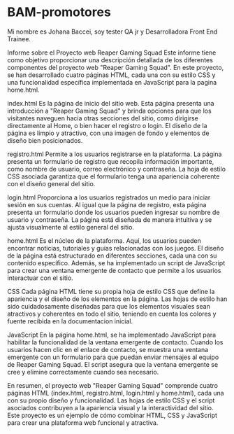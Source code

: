 # BAM-promotores
Mi nombre es Johana Baccei, soy tester QA jr y Desarrolladora Front End Trainee.

Informe sobre el Proyecto web Reaper Gaming Squad
Este informe tiene como objetivo proporcionar una descripción detallada de los diferentes componentes del proyecto web "Reaper Gaming Squad". En este proyecto, se han desarrollado cuatro páginas HTML, cada una con su estilo CSS y una funcionalidad específica implementada en JavaScript para la pagina home.html.

index.html
Es la página de inicio del sitio web. Esta página presenta una introducción a "Reaper Gaming Squad" y brinda opciones para que los visitantes naveguen hacia otras secciones del sitio, como dirigirse directamente al Home, o bien hacer el registro o login. El diseño de la página es limpio y atractivo, con una imagen de fondo y elementos de diseño bien posicionados.

registro.html
Permite a los usuarios registrarse en la plataforma. La página presenta un formulario de registro que recopila información importante, como nombre de usuario, correo electrónico y contraseña. La hoja de estilo CSS asociada garantiza que el formulario tenga una apariencia coherente con el diseño general del sitio.

login.html
Proporciona a los usuarios registrados un medio para iniciar sesión en sus cuentas. Al igual que la página de registro, esta página presenta un formulario donde los usuarios pueden ingresar su nombre de usuario y contraseña. La página está diseñada de manera intuitiva y se ajusta visualmente al estilo general del sitio.

home.html
Es el núcleo de la plataforma. Aquí, los usuarios pueden encontrar noticias, tutoriales y guías relacionadas con los juegos. El diseño de la página está estructurado en diferentes secciones, cada una con su contenido específico. Además, se ha implementado un script de JavaScript para crear una ventana emergente de contacto que permite a los usuarios interactuar con el sitio.

CSS
Cada página HTML tiene su propia hoja de estilo CSS que define la apariencia y el diseño de los elementos en la página. Las hojas de estilo han sido cuidadosamente diseñadas para que los elementos visuales sean atractivos y coherentes en todo el sitio, teniendo en cuenta los colores y fuente recibida en la documentacion inicial.

JavaScript
En la página home.html, se ha implementado JavaScript para habilitar la funcionalidad de la ventana emergente de contacto. Cuando los usuarios hacen clic en el enlace de contacto, se muestra una ventana emergente con un formulario para que puedan enviar mensajes al equipo de Reaper Gaming Squad. El script asegura que la ventana emergente se cree y elimine correctamente cuando sea necesario.

En resumen, el proyecto web "Reaper Gaming Squad" comprende cuatro páginas HTML (index.html, registro.html, login.html y home.html), cada una con su propio diseño y funcionalidad. Las hojas de estilo CSS y el script asociados contribuyen a la apariencia visual y la interactividad del sitio. Este proyecto es un ejemplo de cómo combinar HTML, CSS y JavaScript para crear una plataforma web funcional y atractiva.
